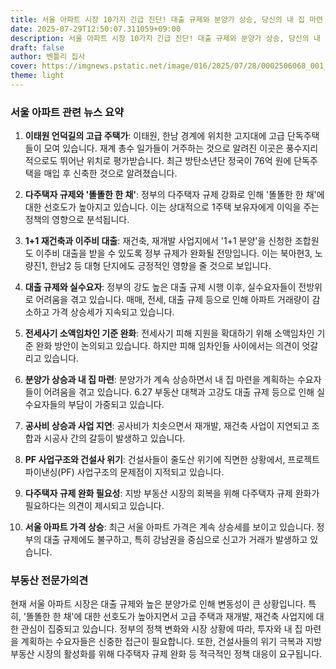 ```yaml
---
title: 서울 아파트 시장 10가지 긴급 진단! 대출 규제와 분양가 상승, 당신의 내 집 마련 계획은?
date: 2025-07-29T12:50:07.311059+09:00
description: 서울 아파트 시장 10가지 긴급 진단! 대출 규제와 분양가 상승, 당신의 내 집 마련 계획은?
draft: false
author: 벤틀리 집사
cover: https://imgnews.pstatic.net/image/016/2025/07/28/0002506068_001_20250728142110542.jpg
theme: light
---
```


### 서울 아파트 관련 뉴스 요약

1. **이태원 언덕길의 고급 주택가**: 이태원, 한남 경계에 위치한 고지대에 고급 단독주택들이 모여 있습니다. 재계 총수 일가들이 거주하는 것으로 알려진 이곳은 풍수지리적으로도 뛰어난 위치로 평가받습니다. 최근 방탄소년단 정국이 76억 원에 단독주택을 매입 후 신축한 것으로 알려졌습니다.

2. **다주택자 규제와 '똘똘한 한 채'**: 정부의 다주택자 규제 강화로 인해 '똘똘한 한 채'에 대한 선호도가 높아지고 있습니다. 이는 상대적으로 1주택 보유자에게 이익을 주는 정책의 영향으로 분석됩니다.

3. **1+1 재건축과 이주비 대출**: 재건축, 재개발 사업지에서 '1+1 분양'을 신청한 조합원도 이주비 대출을 받을 수 있도록 정부 규제가 완화될 전망입니다. 이는 북아현3, 노량진1, 한남2 등 대형 단지에도 긍정적인 영향을 줄 것으로 보입니다.

4. **대출 규제와 실수요자**: 정부의 강도 높은 대출 규제 시행 이후, 실수요자들이 전방위로 어려움을 겪고 있습니다. 매매, 전세, 대출 규제 등으로 인해 아파트 거래량이 감소하고 가격 상승세가 지속되고 있습니다.

5. **전세사기 소액임차인 기준 완화**: 전세사기 피해 지원을 확대하기 위해 소액임차인 기준 완화 방안이 논의되고 있습니다. 하지만 피해 임차인들 사이에서는 의견이 엇갈리고 있습니다.

6. **분양가 상승과 내 집 마련**: 분양가가 계속 상승하면서 내 집 마련을 계획하는 수요자들이 어려움을 겪고 있습니다. 6.27 부동산 대책과 고강도 대출 규제 등으로 인해 실수요자들의 부담이 가중되고 있습니다.

7. **공사비 상승과 사업 지연**: 공사비가 치솟으면서 재개발, 재건축 사업이 지연되고 조합과 시공사 간의 갈등이 발생하고 있습니다.

8. **PF 사업구조와 건설사 위기**: 건설사들이 줄도산 위기에 직면한 상황에서, 프로젝트파이낸싱(PF) 사업구조의 문제점이 지적되고 있습니다.

9. **다주택자 규제 완화 필요성**: 지방 부동산 시장의 회복을 위해 다주택자 규제 완화가 필요하다는 의견이 제시되고 있습니다.

10. **서울 아파트 가격 상승**: 최근 서울 아파트 가격은 계속 상승세를 보이고 있습니다. 정부의 대출 규제에도 불구하고, 특히 강남권을 중심으로 신고가 거래가 발생하고 있습니다.

### 부동산 전문가의견

현재 서울 아파트 시장은 대출 규제와 높은 분양가로 인해 변동성이 큰 상황입니다. 특히, '똘똘한 한 채'에 대한 선호도가 높아지면서 고급 주택과 재개발, 재건축 사업지에 대한 관심이 집중되고 있습니다. 정부의 정책 변화와 시장 상황에 따라, 투자와 내 집 마련을 계획하는 수요자들은 신중한 접근이 필요합니다. 또한, 건설사들의 위기 극복과 지방 부동산 시장의 활성화를 위해 다주택자 규제 완화 등 적극적인 정책 대응이 요구됩니다.